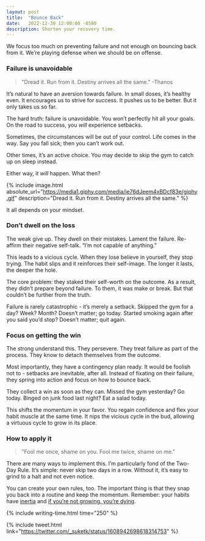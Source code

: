 ```yaml
---
layout: post
title:  "Bounce Back"
date:   2022-12-30 12:00:00 -0500
description: Shorten your recovery time.
---
```


We focus too much on preventing failure and not enough on bouncing back from it. We’re playing defense when we should be on offense.

### Failure is unavoidable

> "Dread it. Run from it. Destiny arrives all the same." -Thanos

It’s natural to have an aversion towards failure. In small doses, it’s healthy even. It encourages us to strive for success. It pushes us to be better. But it only takes us so far.

The hard truth: failure is unavoidable. You won’t perfectly hit all your goals. On the road to success, you *will* experience setbacks.

Sometimes, the circumstances will be out of your control. Life comes in the way. Say you fall sick; then you can’t work out.

Other times, it’s an active choice. You may decide to skip the gym to catch up on sleep instead.

Either way, it *will* happen. What then?

{% include image.html absolute_url="https://media1.giphy.com/media/ie76dJeem4xBDcf83e/giphy.gif" description="Dread it. Run from it. Destiny arrives all the same." %}

It all depends on your mindset.

### Don’t dwell on the loss

The weak give up. They dwell on their mistakes. Lament the failure. Re-affirm their negative self-talk. “I’m not capable of anything.”

This leads to a vicious cycle. When they lose believe in yourself, they stop trying. The habit slips and it reinforces their self-image. The longer it lasts, the deeper the hole.

The core problem: they staked their self-worth on the outcome. As a result, they didn’t prepare beyond failure. To them, it was make or break. But that couldn’t be further from the truth.

Failure is rarely catastrophic - it’s merely a setback. Skipped the gym for a day? Week? Month? Doesn’t matter; go today. Started smoking again after you said you’d stop? Doesn’t matter; quit again.

### Focus on getting the win

The strong understand this. They persevere. They treat failure as part of the process. They know to detach themselves from the outcome.

Most importantly, they have a contingency plan ready. It would be foolish not to - setbacks are inevitable, after all. Instead of fixating on their failure, they spring into action and focus on how to bounce back.

They collect a win as soon as they can. Missed the gym yesterday? Go today. Binged on junk food last night? Eat a salad today.

This shifts the momentum in your favor. You regain confidence and flex your habit muscle at the same time. It nips the vicious cycle in the bud, allowing a virtuous cycle to grow in its place.

### How to apply it

> "Fool me once, shame on you. Fool me twice, shame on me."

There are many ways to implement this. I’m particularly fond of the Two-Day Rule. It’s simple: never skip two days in a row. Without it, it’s easy to grind to a halt and not even notice.

You can create your own rules, too. The important thing is that they snap you back into a routine and keep the momentum. Remember: your habits have [inertia]({{site.url}}/inertia) and [if you’re not growing, you’re dying]({{site.url}}/you're-either-growing-or-you're-dying).

{% include writing-time.html time="250" %}

{% include tweet.html link="https://twitter.com/_suketk/status/1608942698618314753" %}